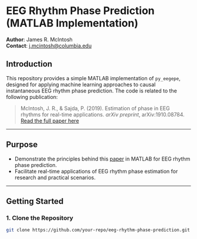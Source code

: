 # EEG Rhythm Phase Prediction (MATLAB Implementation)

**Author**: James R. McIntosh  
**Contact**: [j.mcintosh@columbia.edu](mailto:j.mcintosh@columbia.edu)

## Introduction

This repository provides a simple MATLAB implementation of `py_eegepe`, designed for applying machine learning approaches to causal instantaneous EEG rhythm phase prediction. The code is related to the following publication:

> McIntosh, J. R., & Sajda, P. (2019). Estimation of phase in EEG rhythms for real-time applications. *arXiv preprint*, arXiv:1910.08784.  
> [Read the full paper here](https://arxiv.org/abs/1910.08784)

---

## Purpose

- Demonstrate the principles behind this [paper](https://arxiv.org/abs/1910.08784) in MATLAB for EEG rhythm phase prediction.  
- Facilitate real-time applications of EEG rhythm phase estimation for research and practical scenarios.

---

## Getting Started

### 1. Clone the Repository
```bash
git clone https://github.com/your-repo/eeg-rhythm-phase-prediction.git
